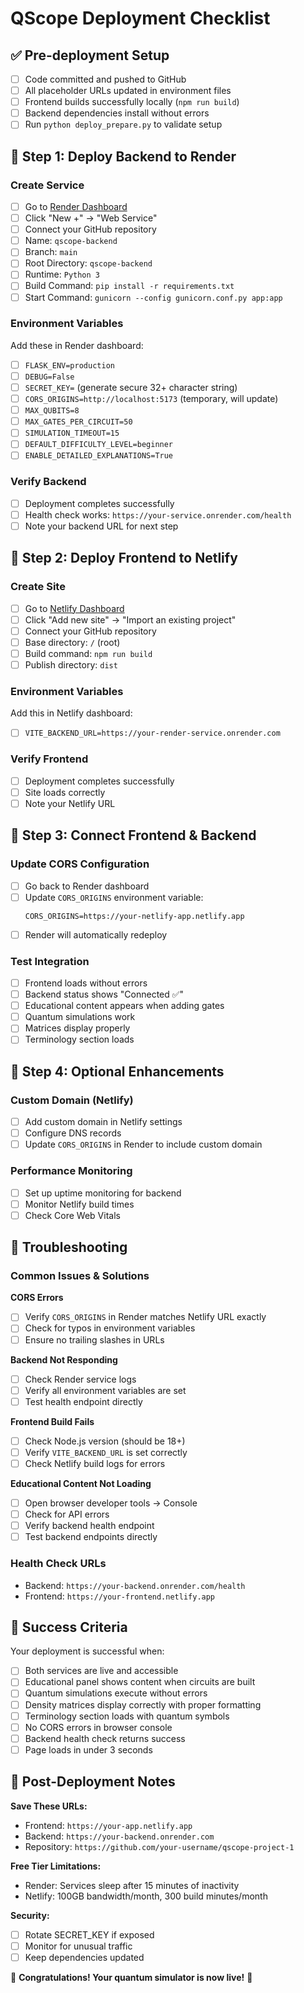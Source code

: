 # QScope Deployment Checklist

## ✅ Pre-deployment Setup
- [ ] Code committed and pushed to GitHub
- [ ] All placeholder URLs updated in environment files
- [ ] Frontend builds successfully locally (`npm run build`)
- [ ] Backend dependencies install without errors
- [ ] Run `python deploy_prepare.py` to validate setup

## 🎯 Step 1: Deploy Backend to Render

### Create Service
- [ ] Go to [Render Dashboard](https://dashboard.render.com)
- [ ] Click "New +" → "Web Service"
- [ ] Connect your GitHub repository
- [ ] Name: `qscope-backend`
- [ ] Branch: `main`
- [ ] Root Directory: `qscope-backend`
- [ ] Runtime: `Python 3`
- [ ] Build Command: `pip install -r requirements.txt`
- [ ] Start Command: `gunicorn --config gunicorn.conf.py app:app`

### Environment Variables
Add these in Render dashboard:
- [ ] `FLASK_ENV=production`
- [ ] `DEBUG=False`
- [ ] `SECRET_KEY=` (generate secure 32+ character string)
- [ ] `CORS_ORIGINS=http://localhost:5173` (temporary, will update)
- [ ] `MAX_QUBITS=8`
- [ ] `MAX_GATES_PER_CIRCUIT=50`
- [ ] `SIMULATION_TIMEOUT=15`
- [ ] `DEFAULT_DIFFICULTY_LEVEL=beginner`
- [ ] `ENABLE_DETAILED_EXPLANATIONS=True`

### Verify Backend
- [ ] Deployment completes successfully
- [ ] Health check works: `https://your-service.onrender.com/health`
- [ ] Note your backend URL for next step

## 🎯 Step 2: Deploy Frontend to Netlify

### Create Site
- [ ] Go to [Netlify Dashboard](https://app.netlify.com)
- [ ] Click "Add new site" → "Import an existing project"
- [ ] Connect your GitHub repository
- [ ] Base directory: `/` (root)
- [ ] Build command: `npm run build`
- [ ] Publish directory: `dist`

### Environment Variables
Add this in Netlify dashboard:
- [ ] `VITE_BACKEND_URL=https://your-render-service.onrender.com`

### Verify Frontend
- [ ] Deployment completes successfully
- [ ] Site loads correctly
- [ ] Note your Netlify URL

## 🔄 Step 3: Connect Frontend & Backend

### Update CORS Configuration
- [ ] Go back to Render dashboard
- [ ] Update `CORS_ORIGINS` environment variable:
  ```
  CORS_ORIGINS=https://your-netlify-app.netlify.app
  ```
- [ ] Render will automatically redeploy

### Test Integration
- [ ] Frontend loads without errors
- [ ] Backend status shows "Connected ✅"
- [ ] Educational content appears when adding gates
- [ ] Quantum simulations work
- [ ] Matrices display properly
- [ ] Terminology section loads

## 🎯 Step 4: Optional Enhancements

### Custom Domain (Netlify)
- [ ] Add custom domain in Netlify settings
- [ ] Configure DNS records
- [ ] Update `CORS_ORIGINS` in Render to include custom domain

### Performance Monitoring
- [ ] Set up uptime monitoring for backend
- [ ] Monitor Netlify build times
- [ ] Check Core Web Vitals

## 🐛 Troubleshooting

### Common Issues & Solutions

**CORS Errors**
- [ ] Verify `CORS_ORIGINS` in Render matches Netlify URL exactly
- [ ] Check for typos in environment variables
- [ ] Ensure no trailing slashes in URLs

**Backend Not Responding**
- [ ] Check Render service logs
- [ ] Verify all environment variables are set
- [ ] Test health endpoint directly

**Frontend Build Fails**
- [ ] Check Node.js version (should be 18+)
- [ ] Verify `VITE_BACKEND_URL` is set correctly
- [ ] Check Netlify build logs for errors

**Educational Content Not Loading**
- [ ] Open browser developer tools → Console
- [ ] Check for API errors
- [ ] Verify backend health endpoint
- [ ] Test backend endpoints directly

### Health Check URLs
- Backend: `https://your-backend.onrender.com/health`
- Frontend: `https://your-frontend.netlify.app`

## 🎉 Success Criteria

Your deployment is successful when:
- [ ] Both services are live and accessible
- [ ] Educational panel shows content when circuits are built
- [ ] Quantum simulations execute without errors
- [ ] Density matrices display correctly with proper formatting
- [ ] Terminology section loads with quantum symbols
- [ ] No CORS errors in browser console
- [ ] Backend health check returns success
- [ ] Page loads in under 3 seconds

## 📝 Post-Deployment Notes

**Save These URLs:**
- Frontend: `https://your-app.netlify.app`
- Backend: `https://your-backend.onrender.com`
- Repository: `https://github.com/your-username/qscope-project-1`

**Free Tier Limitations:**
- Render: Services sleep after 15 minutes of inactivity
- Netlify: 100GB bandwidth/month, 300 build minutes/month

**Security:**
- [ ] Rotate SECRET_KEY if exposed
- [ ] Monitor for unusual traffic
- [ ] Keep dependencies updated

🚀 **Congratulations! Your quantum simulator is now live!** 🚀